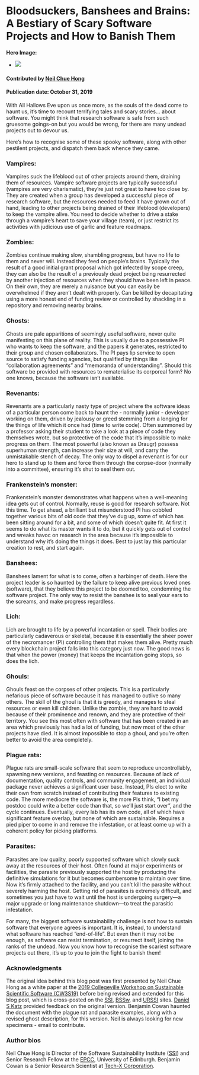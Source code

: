 # Bloodsuckers, Banshees and Brains: A Bestiary of Scary Software Projects and How to Banish Them

**Hero Image:**

 - <img src='https://github.com/betterscientificsoftware/images/raw/master/images/Blog_1019_Hero_1136x432.png ' />

#### Contributed by [Neil Chue Hong](https://github.com/npch "Neil Chue Hong GitHub Profile") 

<!-- and [Benjamin Cowan](https://github.com/benc303 "Ben Cowan GitHub Profile") ... waiting for a picture on GitHub -->

#### Publication date: October 31, 2019

With All Hallows Eve upon us once more, as the souls of the dead come to haunt us, it’s time to recount terrifying tales and scary stories… about software. You might think that research software is safe from such gruesome goings-on but you would be wrong, for there are many undead projects out to devour us.  

Here’s how to recognise some of these spooky software, along with other pestilent projects, and dispatch them back whence they came.

### Vampires:
Vampires suck the lifeblood out of other projects around them, draining them of resources. Vampire software projects are typically successful (vampires are very charismatic), they’re just not great to have too close by. They are created when a group has developed a successful piece of research software, but the resources needed to feed it have grown out of hand, leading to other projects being drained of their lifeblood (developers) to keep the vampire alive. You need to decide whether to drive a stake through a vampire’s heart to save your village (team), or just restrict its activities with judicious use of garlic and feature roadmaps.

### Zombies: 
Zombies continue making slow, shambling progress, but have no life to them and never will. Instead they feed on people’s brains. Typically the result of a good initial grant proposal which got infected by scope creep, they can also be the result of a previously dead project being resurrected by another injection of resources when they should have been left in peace. On their own, they are merely a nuisance but you can easily be overwhelmed if they aren’t dealt with properly. Can be killed by decapitating using a more honest end of funding review or controlled by shackling in a repository and removing nearby brains.

### Ghosts: 
Ghosts are pale apparitions of seemingly useful software, never quite manifesting on this plane of reality. This is usually due to a possessive PI who wants to keep the software, and the papers it generates, restricted to their group and chosen collaborators. The PI pays lip service to open source to satisfy funding agencies, but qualified by things like “collaboration agreements” and “memoranda of understanding”.  Should this software be provided with resources to rematerialise its corporeal form? No one knows, because the software isn’t available. 

### Revenants: 
Revenants are a particularly nasty type of project where the software ideas of a particular person come back to haunt the - normally junior - developer working on them, driven by jealousy or greed stemming from a longing for the things of life which it once had (time to write code). Often summoned by a professor asking their student to take a look at a piece of code they themselves wrote, but so protective of the code that it’s impossible to make progress on them. The most powerful (also known as Draugr) possess superhuman strength, can increase their size at will, and carry the unmistakable stench of decay. The only way to dispel a revenant is for our hero to stand up to them and force them through the corpse-door (normally into a committee), ensuring it’s shut to seal them out. 

### Frankenstein’s monster:
Frankenstein’s monster demonstrates what happens when a well-meaning idea gets out of control. Normally, reuse is good for research software. Not this time. To get ahead, a brilliant but misunderstood PI has cobbled together various bits of old code that they’ve dug up, some of which has been sitting around for a bit, and some of which doesn’t quite fit. At first it seems to do what its master wants it to do, but it quickly gets out of control and wreaks havoc on research in the area because it’s impossible to understand why it’s doing the things it does. Best to just lay this particular creation to rest, and start again.

### Banshees:
Banshees lament for what is to come, often a harbinger of death. Here the project leader is so haunted by the failure to keep alive previous loved ones (software), that they believe this project to be doomed too, condemning the software project. The only way to resist the banshee is to seal your ears to the screams, and make progress regardless.

### Lich:
Lich are brought to life by a powerful incantation or spell. Their bodies are particularly cadaverous or skeletal, because it is essentially the sheer power of the necromancer (PI) controlling them that makes them alive. Pretty much every blockchain project falls into this category just now. The good news is that when the power (money) that keeps the incantation going stops, so does the lich.

### Ghouls:
Ghouls feast on the corpses of other projects. This is a particularly nefarious piece of software because it has managed to outlive so many others. The skill of the ghoul is that it is greedy, and manages to steal resources or even kill children. Unlike the zombie, they are hard to avoid because of their prominence and renown, and they are protective of their territory. You see this most often with software that has been created in an area which previously has had a lot of funding, but now most of the other projects have died. It is almost impossible to stop a ghoul, and you’re often better to avoid the area completely.

### Plague rats: 
Plague rats are small-scale software that seem to reproduce uncontrollably, spawning new versions, and feasting on resources. Because of lack of documentation, quality controls, and community engagement, an individual package never achieves a significant user base. Instead, PIs elect to write their own from scratch instead of contributing their features to existing code. The more mediocre the software is, the more PIs think, “I bet my postdoc could write a better code than that, so we’ll just start over”, and the cycle continues. Eventually, every lab has its own code, all of which have significant feature overlap, but none of which are sustainable. Requires a pied piper to come in and remove the infestation, or at least come up with a coherent policy for picking platforms. 

### Parasites: 
Parasites are low quality, poorly supported software which slowly suck away at the resources of their host. Often found at major experiments or facilities, the parasite previously supported the host by producing the definitive simulations for it but becomes cumbersome to maintain over time. Now it’s firmly attached to the facility, and you can’t kill the parasite without severely harming the host. Getting rid of parasites is extremely difficult, and sometimes you just have to wait until the host is undergoing surgery—a major upgrade or long maintenance shutdown—to treat the parasitic infestation.

For many, the biggest software sustainability challenge is not how to sustain software that everyone agrees is important. It is, instead, to understand what software has reached “end-of-life”. But even then it may not be enough, as software can resist termination, or resurrect itself, joining the ranks of the undead. Now you know how to recognise the scariest software projects out there, it’s up to you to join the fight to banish them!


### Acknowledgments

The original idea behind this blog post was first presented by Neil Chue Hong as a white paper at the [2019 Collegeville Workshop on Sustainable Scientific Software (CW3S19)](https://collegeville.github.io/CW3S19/) before being revised and extended for this blog post, which is cross-posted on the [SSI](https://www.software.ac.uk), [BSSw](https://bssw.io), and [URSSI](http://urssi.us) sites. [Daniel S Katz](https://danielskatz.org) provided feedback on the original version. Benjamin Cowan haunted the document with the plague rat and parasite examples, along with a revised ghost description, for this version. Neil is always looking for new specimens - email to contribute.

### Author bios

Neil Chue Hong is Director of the Software Sustainability Institute ([SSI](https://www.software.ac.uk)) and Senior Research Fellow at the [EPCC](https://www.epcc.ed.ac.uk), University of Edinburgh.
Benjamin Cowan is a Senior Research Scientist at [Tech-X Corporation](https://www.txcorp.com).


<!---
Publish: preview
Categories: development
Topics: release and deployment
Tags: bssw-blog-article
Level: 2
Prerequisites: default
Aggregate: none
--->
